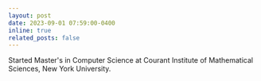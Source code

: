 ```yaml
---
layout: post
date: 2023-09-01 07:59:00-0400
inline: true
related_posts: false
---
```


Started Master's in Computer Science at Courant Institute of Mathematical Sciences, New York University.

